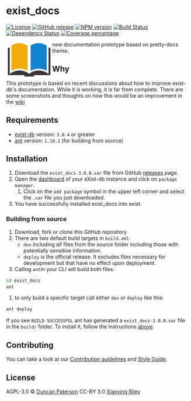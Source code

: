 # exist_docs
[![License][license-img]][license-url]
[![GitHub release][release-img]][release-url]
[![NPM version][npm-image]][npm-url]
[![Build Status][travis-image]][travis-url]
[![Dependency Status][daviddm-image]][daviddm-url]
[![Coverage percentage][coveralls-image]][coveralls-url]

<img src="icon.png" align="left" width="25%"/>

new documentation prototype based on pretty-docs theme.

## Why
This prototype is based on recent discussions about how to improve exist-db's documentation. While it is working, it is far from complete. There are some screenshots and thoughts on how this would be an improvement in the [wiki](https://github.com/duncdrum/exist-docs/wiki)

## Requirements
*   [exist-db](http://exist-db.org/exist/apps/homepage/index.html) version: ``3.0.4`` or greater
*   [ant](http://ant.apache.org) version: ``1.10.1`` \(for building from source\)

## Installation
1.  Download  the ``exist_docs-3.0.0.xar`` file from GitHub [releases](https://github.com/duncdrum/exist-docs/releases) page.
2.  Open the [dashboard](http://localhost:8080/exist/apps/dashboard/index.html) of your eXist-db instance and click on ``package manager``.
    1.  Click on the ``add package`` symbol in the upper left corner and select the ``.xar`` file you just downloaded.
3.   You have successfully installed exist_docs into exist.

### Building from source
1.  Download, fork or clone this GitHub repository
2.  There are two default build targets in ``build.xml``:
    *   ``dev`` including *all* files from the source folder including those with potentially sensitive information.
    *   ``deploy`` is the official release. It excludes files necessary for development but that have no effect upon deployment.
3.  Calling ``ant``in your CLI will build both files:    
```bash
cd exist_docs
ant
```
   1. to only build a specific target call either ``dev`` or ``deploy`` like this:
   ```bash   
   ant deploy
   ```   

If you see ``BUILD SUCCESSFUL`` ant has generated a ``exist_docs-3.0.0.xar`` file in the ``build/`` folder. To install it, follow the instructions [above](#installation).

## Contributing
You can take a look at our [Contribution guidelines](.github/CONTRIBUTING.md) and [Style Guide](.github/STYLE_GUIDE.md).


## License

AGPL-3.0 © [Duncan Paterson](https://github.com/duncdrum)
CC-BY 3.0 [Xiaoying Riley](https://twitter.com/3rdwave_themes)


[license-img]: https://img.shields.io/badge/license-AGPL%20v3-blue.svg
[license-url]: https://www.gnu.org/licenses/agpl-3.0
[release-img]: https://img.shields.io/badge/release-3.0.0-green.svg
[release-url]: https://github.com/duncdrum/exist-docs/releases/latest
[npm-image]: https://badge.fury.io/js/exist-docs.svg
[npm-url]: https://npmjs.org/package/exist-docs
[travis-image]: https://travis-ci.org/duncdrum/exist-docs.svg?branch=master
[travis-url]: https://travis-ci.org/duncdrum/exist-docs
[daviddm-image]: https://david-dm.org/duncdrum/exist-docs.svg?theme=shields.io
[daviddm-url]: https://david-dm.org/duncdrum/exist-docs
[coveralls-image]: https://coveralls.io/repos/duncdrum/exist-docs/badge.svg
[coveralls-url]: https://coveralls.io/r/duncdrum/exist-docs
